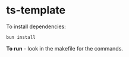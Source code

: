 # ts-template

To install dependencies:

```bash
bun install
```

**To run** - look in the makefile for the commands.